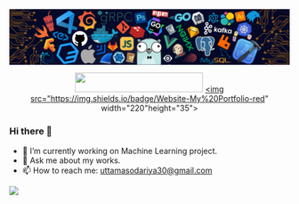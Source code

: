 <img align='center' src= "header.png">
<div align="center">
  
<a href = "https://medium.com/@uttamasodariya30" ><img src="https://img.shields.io/badge/Medium-Read%20My%20Blogs-brightgreen" width="230" height="35"></a>
<a href = "https://uttam-asodariya.github.io/" ><img src="https://img.shields.io/badge/Website-My%20Portfolio-red" width="220"height="35"></a>
</div>


### Hi there 👋


- 🔭 I’m currently working on Machine Learning project.
- 💬 Ask me about my works.
- 📫 How to reach me: uttamasodariya30@gmail.com

![](https://komarev.com/ghpvc/?username=Uttam-Asodariya&color=green)
